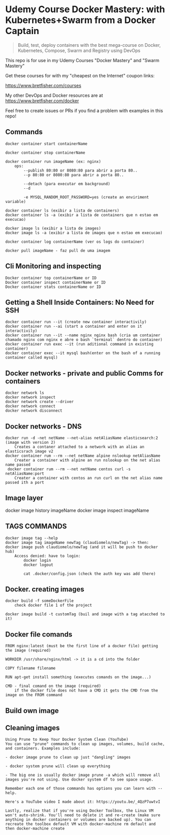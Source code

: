 # Udemy Course Docker Mastery: with Kubernetes+Swarm from a Docker Captain

> Build, test, deploy containers with the best mega-course on Docker, Kubernetes, Compose, Swarm and Registry using DevOps

This repo is for use in my Udemy Courses "Docker Mastery" and "Swarm Mastery"

Get these courses for with my "cheapest on the Internet" coupon links:

https://www.bretfisher.com/courses

My other DevOps and Docker resources are at https://www.bretfisher.com/docker

Feel free to create issues or PRs if you find a problem with examples in this repo!

## Commands ##

    docker container start containerName

    docker container stop containerName

    docker container run imageName (ex: nginx)
        ops:
            --publish 80:80 or 8080:80 para abrir a porta 80..
            --p 80:80 or 8080:80 para abrir a porta 80..

            --detach (para executar em background)
            --d

            -e MYSQL_RANDOM_ROOT_PASSWORD=yes (create an enviriment variable)

    docker container ls (exibir a lista de containers)
    docker container ls -a (exibir a lista de containers que n estao em execucao)

    docker image ls (exibir a lista de images)
    docker image ls -a (exibir a lista de images que n estao em execucao)

    docker container log containerName (ver os logs do container)

    docker pull imageName - faz pull de uma imagem 

## Cli Monitoring and inspecting ##
    Docker container top containerName or ID
    Docker container inspect containerName or ID
    Docker container stats containerName or ID


## Getting a Shell Inside Containers: No Need for SSH ##
    docker container run --it (create new container interactivily)
    docker container run --ai (start a container and enter on it interactivily)
    docker container run --it --name nginx nginx bash (cria um container chamado nginx com nginx e abre o bash `terminal` dentro do container)
    docker container run exec --it (run aditional command in existing container)
    docker container exec --it mysql bash(enter on the bash of a running container called mysql)


## Docker networks - private and public Comms for containers ##
    docker network ls
    docker network inspect
    docker network create --driver
    docker network connect
    docker network disconnect


## Docker networks - DNS ##
    docker run -d -net netName --net-alias netAliasName elasticsearch:2 (image with version 2)
        Creates a contaner attached to a network with an alias an elasticsrach image v2
    docker container rum --rm --net netName alpine nslookup netAliasName
        Creater a container with alpine an run nslookup on the net alias name passed
     docker container rum --rm --net netName centos curl -s netAliasName:port 
        Creater a container with centos an run curl on the net alias name passed ith a port

## Image layer
docker image history imageName
docker image inspect imageName

## TAGS COMMANDS ##

	docker image tag --help
	docker image tag imageName newTag (claudiomelo/newTag) -> then: 
	docker image push claudiomelo/newTag (and it will be push to docker hub)
		Access denied: have to login:
			docker login
			docker logout

			cat .docker/config.json (check the auth key was add there)

## Docker. creating images ##

	docker build -f someDockerFile
		check docker file 1 of the project

	docker image build -t customTag (buil and image with a tag atacched to it)

## Docker file comands ##

	FROM nginx:latest (must be the first line of a docker file) getting the image (required)

	WORKDIR /usr/share/nginx/html -> it is a cd into the folder

	COPY filename filename

	RUN apt-get install something (executes comands on the image...)

	CMD - final comand on the image (required)
		if the docker file does not have a CMD it gets the CMD from the image on the FROM command

## Build own image ##


## Cleaning images ##
	Using Prune to Keep Your Docker System Clean (YouTube)
	You can use "prune" commands to clean up images, volumes, build cache, and containers. Examples include:

	- docker image prune to clean up just "dangling" images

	- docker system prune will clean up everything

	- The big one is usually docker image prune -a which will remove all images you're not using. Use docker system df to see space usage.

	Remember each one of those commands has options you can learn with --help.

	Here's a YouTube video I made about it: https://youtu.be/_4QzP7uwtvI

	Lastly, realize that if you're using Docker Toolbox, the Linux VM won't auto-shrink. You'll need to delete it and re-create (make sure anything in docker containers or volumes are backed up). You can recreate the toolbox default VM with docker-machine rm default and then docker-machine create




